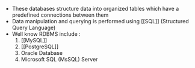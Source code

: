 - These databases structure data into organized tables which have a predefined connections between them
- Data manipulation and querying is performed using [[SQL]] (Structured Query Language)
- Well know RDBMS include : 
	1. [[MySQL]]
	2. [[PostgreSQL]]
	3. Oracle Database
	4. Microsoft SQL (MsSQL) Server